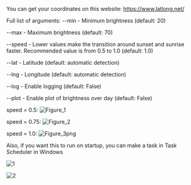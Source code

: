 You can get your coordinates on this website: https://www.latlong.net/

Full list of arguments:
--min - Minimum brightness (default: 20)

--max - Maximum brightness (default: 70)

--speed - Lower values make the transition around sunset and sunrise faster. Recommended value is from 0.5 to 1.0 (default: 1.0)

--lat - Latitude (default: automatic detection)

--lng - Longitude (default: automatic detection)

--log - Enable logging (default: False)

--plot - Enable plot of brightness over day (default: False)

speed = 0.5:
![Figure_1](https://github.com/user-attachments/assets/c3da827e-1e55-49d7-bb40-860e07eec6a0)

speed = 0.75:
![Figure_2](https://github.com/user-attachments/assets/302d8ff7-279f-4a75-92ae-141448b50aa6)

speed = 1.0:
![Figure_3png](https://github.com/user-attachments/assets/a74f5940-0927-4287-97be-d011ca277eae)

Also, if you want this to run on startup, you can make a task in Task Scheduler in Windows

![1](https://github.com/user-attachments/assets/6d5bf5cf-7db8-49fe-9679-0ef30b385437)

![2](https://github.com/user-attachments/assets/1d1e1b49-c520-42ac-9c49-fa1122d5e9d6)
